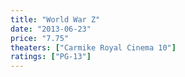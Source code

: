 ```yaml
---
title: "World War Z"
date: "2013-06-23"
price: "7.75"
theaters: ["Carmike Royal Cinema 10"]
ratings: ["PG-13"]
---
```

